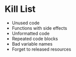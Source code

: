 Kill List
=========
* Unused code
* Functions with side effects
* Unformatted code
* Repeated code blocks
* Bad variable names
* Forget to released resources

